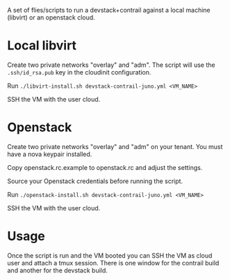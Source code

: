 A set of flies/scripts to run a devstack+contrail against a local machine (libvirt) or an openstack cloud.

Local libvirt
=============

Create two private networks "overlay" and "adm".
The script will use the `.ssh/id_rsa.pub` key in the cloudinit configuration.

Run `./libvirt-install.sh devstack-contrail-juno.yml <VM_NAME>`

SSH the VM with the user cloud.

Openstack
=========

Create two private networks "overlay" and "adm" on your tenant. You must have a nova keypair installed.

Copy openstack.rc.example to openstack.rc and adjust the settings.

Source your Openstack credentials before running the script.

Run `./openstack-install.sh devstack-contrail-juno.yml <VM_NAME>`

SSH the VM with the user cloud.

Usage
=====

Once the script is run and the VM booted you can SSH the VM as cloud user and attach a tmux session.
There is one window for the contrail build and another for the devstack build.
